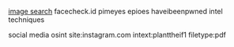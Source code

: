 [image search](https://yandex.com/)
facecheck.id
pimeyes
epioes
haveibeenpwned
intel techniques

social media osint
	site:instagram.com intext:planttheif1
	filetype:pdf
